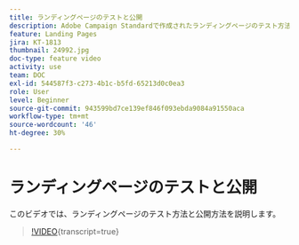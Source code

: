 ```yaml
---
title: ランディングページのテストと公開
description: Adobe Campaign Standardで作成されたランディングページのテスト方法と公開方法について説明します。
feature: Landing Pages
jira: KT-1813
thumbnail: 24992.jpg
doc-type: feature video
activity: use
team: DOC
exl-id: 544587f3-c273-4b1c-b5fd-65213d0c0ea3
role: User
level: Beginner
source-git-commit: 943599bd7ce139ef846f093ebda9084a91550aca
workflow-type: tm+mt
source-wordcount: '46'
ht-degree: 30%

---
```


# ランディングページのテストと公開

このビデオでは、ランディングページのテスト方法と公開方法を説明します。

>[!VIDEO](https://video.tv.adobe.com/v/24092?learn=on){transcript=true}

